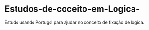 # Estudos-de-coceito-em-Logica-
Estudo usando Portugol para ajudar no conceito de fixação de logica. 
